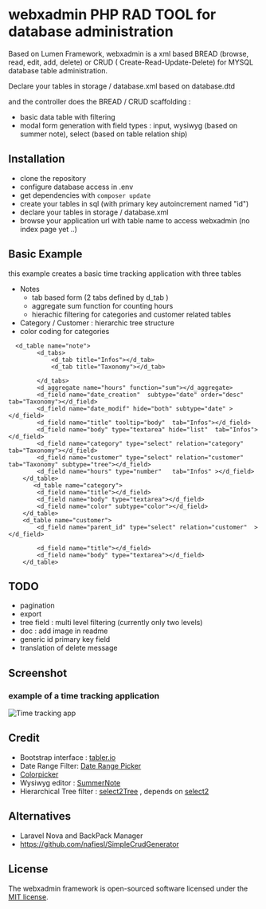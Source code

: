# webxadmin PHP RAD TOOL for database administration

[//]: # ([![Build Status]&#40;https://travis-ci.org/laravel/lumen-framework.svg&#41;]&#40;https://travis-ci.org/laravel/lumen-framework&#41;)

[//]: # ([![Total Downloads]&#40;https://img.shields.io/packagist/dt/laravel/framework&#41;]&#40;https://packagist.org/packages/laravel/lumen-framework&#41;)

[//]: # ([![Latest Stable Version]&#40;https://img.shields.io/packagist/v/laravel/framework&#41;]&#40;https://packagist.org/packages/laravel/lumen-framework&#41;)

[//]: # ([![License]&#40;https://img.shields.io/packagist/l/laravel/framework&#41;]&#40;https://packagist.org/packages/laravel/lumen-framework&#41;)

Based on Lumen Framework, webxadmin is a xml based BREAD (browse, read, edit, add, delete) or CRUD ( Create-Read-Update-Delete) for MYSQL database table administration.

Declare your tables in storage / database.xml based on database.dtd 

and the controller does the BREAD / CRUD scaffolding :

* basic data table with filtering
* modal form generation with field types : input, wysiwyg (based on summer note), select (based on table relation ship)


## Installation

* clone the repository
* configure database access in .env
* get dependencies with `composer update`
* create your tables in sql (with primary key autoincrement named "id")
* declare your tables in  storage / database.xml
* browse your application url with table name to access webxadmin (no index page yet ..)

## Basic Example

this example creates a basic time tracking application with three tables
 * Notes
   * tab based form (2 tabs defined by d_tab )
   * aggregate sum function for counting hours
   * hierachic filtering for categories and customer related tables
 * Category  / Customer : hierarchic tree structure
 * color coding for categories

```
  <d_table name="note">
        <d_tabs>
            <d_tab title="Infos"></d_tab>
            <d_tab title="Taxonomy"></d_tab>

        </d_tabs>
        <d_aggregate name="hours" function="sum"></d_aggregate>
        <d_field name="date_creation"  subtype="date" order="desc"  tab="Taxonomy"></d_field>
        <d_field name="date_modif" hide="both" subtype="date" ></d_field>
        <d_field name="title" tooltip="body"  tab="Infos"></d_field>
        <d_field name="body" type="textarea" hide="list"  tab="Infos"></d_field>
        <d_field name="category" type="select" relation="category"  tab="Taxonomy"></d_field>
        <d_field name="customer" type="select" relation="customer"  tab="Taxonomy" subtype="tree"></d_field>
        <d_field name="hours" type="number"   tab="Infos" ></d_field>
    </d_table>
       <d_table name="category">
        <d_field name="title"></d_field>
        <d_field name="body" type="textarea"></d_field>
        <d_field name="color" subtype="color"></d_field>
    </d_table>
    <d_table name="customer">
        <d_field name="parent_id" type="select" relation="customer"  ></d_field>

        <d_field name="title"></d_field>
        <d_field name="body" type="textarea"></d_field>
    </d_table>
```
## TODO

* pagination
* export
* tree field  : multi level filtering (currently only two levels)
* doc : add image in readme
* generic id primary key field
* translation of delete message

## Screenshot

### example of a time tracking application

![Time tracking app](https://raw.githubusercontent.com/breizhwave/webxadmin/master/public/ijss/i/screenshot1-timetracking.jpg)

## Credit

* Bootstrap interface : [tabler.io](https://github.com/tabler/tabler) 
* Date Range Filter: [Date Range Picker](https://www.daterangepicker.com/)
* [Colorpicker](https://github.com/mdbassit/Coloris) 
* Wysiwyg editor : [SummerNote](https://summernote.org/)
* Hierarchical Tree filter : [select2Tree](https://github.com/clivezhg/select2-to-tree) , depends on [select2](https://github.com/select2/select2)

## Alternatives

* Laravel Nova and BackPack Manager
* https://github.com/nafiesl/SimpleCrudGenerator

## License

The webxadmin framework is open-sourced software licensed under the [MIT license](https://opensource.org/licenses/MIT).
